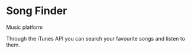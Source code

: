 # Song Finder
Music platform

Through the iTunes API you can search your favourite songs and listen to them.
